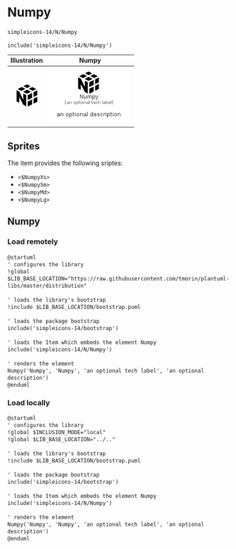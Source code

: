 # Numpy


```text
simpleicons-14/N/Numpy
```

```text
include('simpleicons-14/N/Numpy')
```



| Illustration | Numpy |
| :---: | :---: |
| ![illustration for Illustration](../../simpleicons-14/N/Numpy.png) | ![illustration for Numpy](../../simpleicons-14/N/Numpy.Local.png) |



## Sprites
The item provides the following sriptes:

- `<$NumpyXs>`
- `<$NumpySm>`
- `<$NumpyMd>`
- `<$NumpyLg>`





## Numpy

### Load remotely
```plantuml
@startuml
' configures the library
!global $LIB_BASE_LOCATION="https://raw.githubusercontent.com/tmorin/plantuml-libs/master/distribution"

' loads the library's bootstrap
!include $LIB_BASE_LOCATION/bootstrap.puml

' loads the package bootstrap
include('simpleicons-14/bootstrap')

' loads the Item which embeds the element Numpy
include('simpleicons-14/N/Numpy')

' renders the element
Numpy('Numpy', 'Numpy', 'an optional tech label', 'an optional description')
@enduml
```

### Load locally
```plantuml
@startuml
' configures the library
!global $INCLUSION_MODE="local"
!global $LIB_BASE_LOCATION="../.."

' loads the library's bootstrap
!include $LIB_BASE_LOCATION/bootstrap.puml

' loads the package bootstrap
include('simpleicons-14/bootstrap')

' loads the Item which embeds the element Numpy
include('simpleicons-14/N/Numpy')

' renders the element
Numpy('Numpy', 'Numpy', 'an optional tech label', 'an optional description')
@enduml
```

